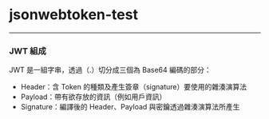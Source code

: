 # jsonwebtoken-test
-----------------------------


### <strong>JWT 組成</strong>
JWT 是一組字串，透過（.）切分成三個為 Base64 編碼的部分：
*  Header：含 Token 的種類及產生簽章（signature）要使用的雜湊演算法
*  Payload：帶有欲存放的資訊（例如用戶資訊）
*  Signature：編譯後的 Header、Payload 與密鑰透過雜湊演算法所產生

